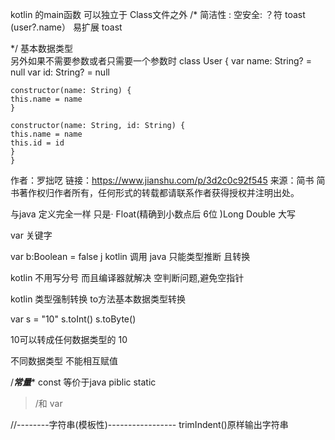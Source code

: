 kotlin  的main函数  可以独立于 Class文件之外
/* 简洁性 :   空安全:  ？符 toast (user?.name）   易扩展 toast
 
 */ 
 基本数据类型  
	 另外如果不需要参数或者只需要一个参数时
	class User {
	var name: String? = null
	var id: String? = null

	constructor(name: String) {
	this.name = name
	}

	constructor(name: String, id: String) {
	this.name = name
	this.id = id
	}
	}

作者：罗拙呓
链接：https://www.jianshu.com/p/3d2c0c92f545
来源：简书
简书著作权归作者所有，任何形式的转载都请联系作者获得授权并注明出处。

与java 定义完全一样  只是·  Float(精确到小数点后  6位 )Long Double 大写 

var 关键字

var   b:Boolean  = false
j
	kotlin 调用 java 
	只能类型推断 且转换

kotlin  不用写分号   而且编译器就解决 空判断问题,避免空指针
	
kotlin  类型强制转换
to方法基本数据类型转换

var s = "10" 
s.toInt()
s.toByte()

10可以转成任何数据类型的 10 

不同数据类型 不能相互赋值 

/*******常量********
const    等价于java    piblic  static  
>
>/和  var 

//--------字符串(模板性)-----------------
trimIndent()原样输出字符串















